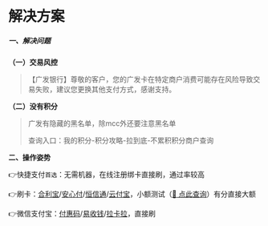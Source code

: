# 解决方案

##### 一、解决问题

**（一）交易风控**

> 【广发银行】尊敬的客户，您的广发卡在特定商户消费可能存在风险导致交易失败，建议您更换其他支付方式，感谢支持。

**（二）没有积分**

> 广发有隐藏的黑名单，除mcc外还要注意黑名单
>
> 查询入口：我的积分-积分攻略-拉到底-不累积积分商户查询

**二、操作姿势**

👉快捷支付`首选`：无需机器，在线注册绑卡直接刷，通过率较高

👉刷卡：[合利宝](tool/hlb.md)/[安心付](tool/axf.md)/[恒信通](tool/hxt.md)/[云付宝](tool/yfb.md)，小额测试（[:link: 点此查询](https://www.zjkmkj.com/Weixin/index)）有分直接大额

👉微信支付宝：[付惠码](tool/fhm.md)/[易收钱](tool/ysq.md)/[拉卡拉](tool/lkl.md)，直接刷

